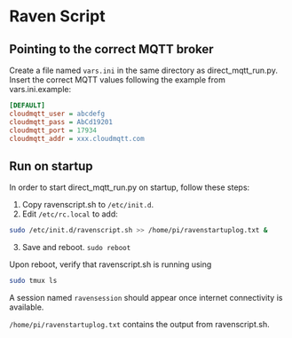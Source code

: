 # Raven Script

## Pointing to the correct MQTT broker

Create a file named `vars.ini` in the same directory as direct_mqtt_run.py. Insert the correct MQTT values following the example from vars.ini.example:
```ini
[DEFAULT]
cloudmqtt_user = abcdefg
cloudmqtt_pass = AbCd19201
cloudmqtt_port = 17934
cloudmqtt_addr = xxx.cloudmqtt.com
```

## Run on startup

In order to start direct_mqtt_run.py on startup, follow these steps:

1. Copy ravenscript.sh to `/etc/init.d`.
2. Edit `/etc/rc.local` to add:
```bash
sudo /etc/init.d/ravenscript.sh >> /home/pi/ravenstartuplog.txt &
```
3. Save and reboot. `sudo reboot`

Upon reboot, verify that ravenscript.sh is running using
```bash
sudo tmux ls
```
A session named `ravensession` should appear once internet connectivity is available.

`/home/pi/ravenstartuplog.txt` contains the output from ravenscript.sh.